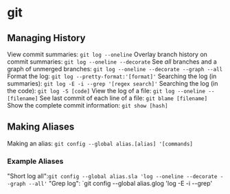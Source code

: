 # git

## Managing History

View commit summaries: `git log --oneline`
Overlay branch history on commit summaries: `git log --oneline --decorate`
See _all_ branches and a graph of unmerged branches: `git log --oneline --decorate --graph --all`
Format the log: `git log --pretty-format:'[format]'`
Searching the log (in summaries): `git log -E -i --grep '[regex search]'`
Searching the log (in the code): `git log -S [code]`
View the log of a file: `git log --oneline -- [filename]`
See last commit of each line of a file: `git blame [filename]`
Show the complete commit information: `git show [hash]`

## Making Aliases

Making an alias: `git config --global alias.[alias] '[commands]`

### Example Aliases

"Short log all":`git config --global alias.sla 'log --oneline --decorate --graph --all'`
"Grep log": `git config --global alias.glog 'log -E -i --grep'
